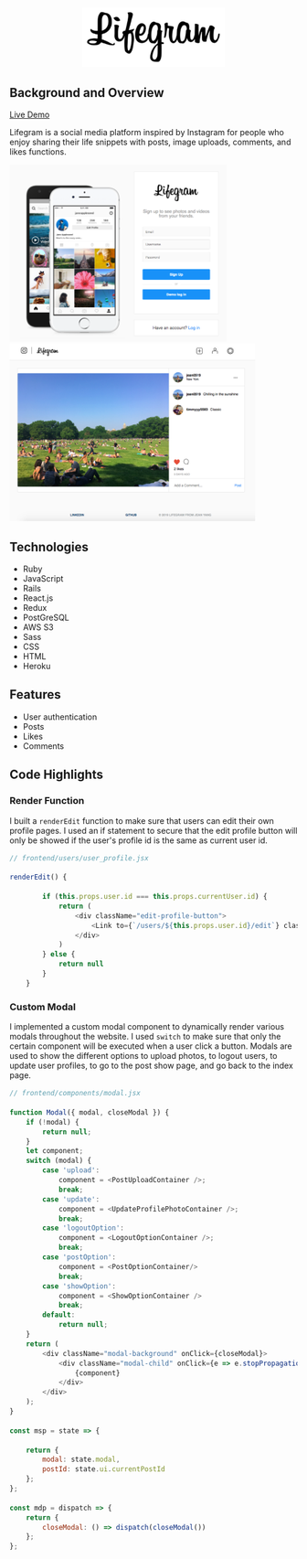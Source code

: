 <p align="center">
  <img width="250px" src="app/assets/images/logo.png" >
</p>

## Background and Overview
<a href="https://lifegram.herokuapp.com/#/">Live Demo</a>

Lifegram is a social media platform inspired by Instagram for people who enjoy sharing their life snippets with posts, image uploads, comments, and likes functions.


<p float="left">
<img  width="380px" src="app/assets/images/ss3.png" > 
<img  width="430px" src="app/assets/images/ss1.png" >
</p>



## Technologies
* Ruby 
* JavaScript
* Rails 
* React.js
* Redux
* PostGreSQL
* AWS S3
* Sass
* CSS
* HTML
* Heroku

## Features 
* User authentication
* Posts
* Likes
* Comments



## Code Highlights
### Render Function 

  I built a `renderEdit` function to make sure that users can edit their own profile pages. I used an if statement to secure that the edit profile button will only be showed if the user's profile id is the same as current user id.

```JavaScript
// frontend/users/user_profile.jsx

renderEdit() {
        
        if (this.props.user.id === this.props.currentUser.id) {
            return (
                <div className="edit-profile-button">
                    <Link to={`/users/${this.props.user.id}/edit`} className="edit-link">Edit Profile</Link>
                </div>
            )
        } else {
            return null
        }
    }
```

### Custom Modal

  I implemented a custom modal component to dynamically render various modals throughout the website. I used `switch` to make sure that only the certain component will be executed when a user click a button. Modals are used to show the different options to upload photos, to logout users, to update user profiles, to go to the post show page, and go back to the index page.

```JavaScript
// frontend/components/modal.jsx

function Modal({ modal, closeModal }) {
    if (!modal) {
        return null;
    }
    let component;
    switch (modal) {
        case 'upload':
            component = <PostUploadContainer />;
            break;
        case 'update':
            component = <UpdateProfilePhotoContainer />;
            break;
        case 'logoutOption':
            component = <LogoutOptionContainer />;
            break;
        case 'postOption':
            component = <PostOptionContainer/>
            break;
        case 'showOption':
            component = <ShowOptionContainer />
            break;
        default:
            return null;
    }
    return (
        <div className="modal-background" onClick={closeModal}>
            <div className="modal-child" onClick={e => e.stopPropagation()}>
                {component}
            </div>
        </div>
    );
}

const msp = state => {
    
    return {
        modal: state.modal,
        postId: state.ui.currentPostId
    };
};

const mdp = dispatch => {
    return {
        closeModal: () => dispatch(closeModal())
    };
};
```
